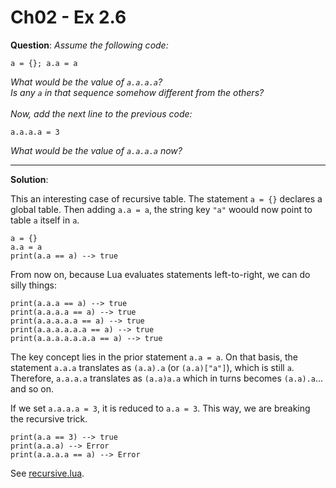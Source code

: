 Ch02 - Ex 2.6
============

**Question**: *Assume the following code:*
    
    a = {}; a.a = a

*What would be the value of `a.a.a.a`?
<br>Is any `a` in that sequence somehow
different from the others?<br><br>
Now, add the next line to the previous code:*

    a.a.a.a = 3

*What would be the value of `a.a.a.a` now?*

-------------

**Solution**:

This an interesting case of recursive table.
The statement `a = {}` declares a global table.
Then adding `a.a = a`, the string key `"a"` woould now point to table `a` itself in `a`.

    a = {}
    a.a = a
    print(a.a == a) --> true

From now on, because Lua evaluates statements left-to-right, we can do silly things:

    print(a.a.a == a) --> true
    print(a.a.a.a == a) --> true
    print(a.a.a.a.a == a) --> true
    print(a.a.a.a.a.a == a) --> true
    print(a.a.a.a.a.a.a == a) --> true

The key concept lies in the prior statement `a.a = a`. On that basis, the statement `a.a.a` translates as `(a.a).a` (or `(a.a)["a"]`), which is still `a`.
Therefore, `a.a.a.a` translates as `(a.a)a.a` which in turns becomes `(a.a).a`... and so on.

If we set `a.a.a.a = 3`, it is reduced to `a.a = 3`. This way, we are breaking the recursive trick.

    print(a.a == 3) --> true
    print(a.a.a) --> Error
    print(a.a.a.a == a) --> Error 

See [recursive.lua](recursive.lua).